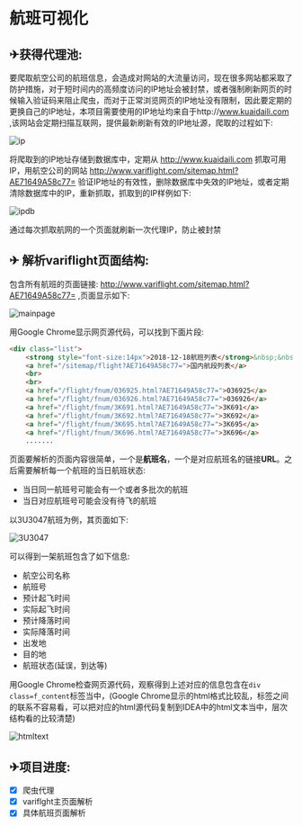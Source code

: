 # 航班可视化

## ✈获得代理池:

要爬取航空公司的航班信息，会造成对网站的大流量访问，现在很多网站都采取了防护措施，对于短时间内的高频度访问的IP地址会被封禁，或者强制刷新网页的时候输入验证码来阻止爬虫，而对于正常浏览网页的IP地址没有限制，因此要定期的更换自己的IP地址，本项目需要使用的IP地址均来自于http://www.kuaidaili.com ,该网站会定期扫描互联网，提供最新刷新有效的IP地址源，爬取的过程如下:

![ip](https://github.com/DotDashDotDash/CanWeFly/blob/master/extras/resources/ip.gif)

将爬取到的IP地址存储到数据库中，定期从 http://www.kuaidaili.com 抓取可用IP，用航空公司的网站 http://www.variflight.com/sitemap.html?AE71649A58c77= 验证IP地址的有效性，删除数据库中失效的IP地址，或者定期清除数据库中的IP，重新抓取，抓取到的IP样例如下:

![ipdb](https://github.com/DotDashDotDash/CanWeFly/blob/master/extras/resources/ipdb.png) 

通过每次抓取航网的一个页面就刷新一次代理IP，防止被封禁

## ✈ 解析variflight页面结构:

包含所有航班的页面链接: http://www.variflight.com/sitemap.html?AE71649A58c77= ,页面显示如下:

![mainpage](https://github.com/DotDashDotDash/CanWeFly/blob/master/extras/resources/mainpage.png)

用Google Chrome显示网页源代码，可以找到下面片段:

```html
<div class="list">
    <strong style="font-size:14px">2018-12-18航班列表</strong>&nbsp;&nbsp;&nbsp;&nbsp;
    <a href="/sitemap/flight?AE71649A58c77=">国内航段列表</a>
    <br>
    <br>
    <a href="/flight/fnum/036925.html?AE71649A58c77=">036925</a>
    <a href="/flight/fnum/036926.html?AE71649A58c77=">036926</a>
    <a href="/flight/fnum/3K691.html?AE71649A58c77=">3K691</a>
    <a href="/flight/fnum/3K692.html?AE71649A58c77=">3K692</a>
    <a href="/flight/fnum/3K695.html?AE71649A58c77=">3K695</a>
    <a href="/flight/fnum/3K696.html?AE71649A58c77=">3K696</a>
    .......
```

页面要解析的页面内容很简单，一个是**航班名**，一个是对应航班名的链接**URL**。之后需要解析每一个航班的当日航班状态:

* 当日同一航班号可能会有一个或者多批次的航班
* 当日对应航班号可能会没有待飞的航班

以3U3047航班为例，其页面如下:

![3U3047](https://github.com/DotDashDotDash/CanWeFly/blob/master/extras/resources/3U3047.png)

可以得到一架航班包含了如下信息:

* 航空公司名称
* 航班号
* 预计起飞时间
* 实际起飞时间
* 预计降落时间
* 实际降落时间
* 出发地
* 目的地
* 航班状态(延误，到达等)

用Google Chrome检查网页源代码，观察得到上述对应的信息包含在`div class=f_content`标签当中，(Google Chrome显示的html格式比较乱，标签之间的联系不容易看，可以把对应的html源代码复制到IDEA中的html文本当中，层次结构看的比较清楚)

![htmltext](https://github.com/DotDashDotDash/CanWeFly/blob/master/extras/resources/htmltext.png)

## ✈项目进度:

- [x] 爬虫代理 
- [x] variflght主页面解析
- [x] 具体航班页面解析